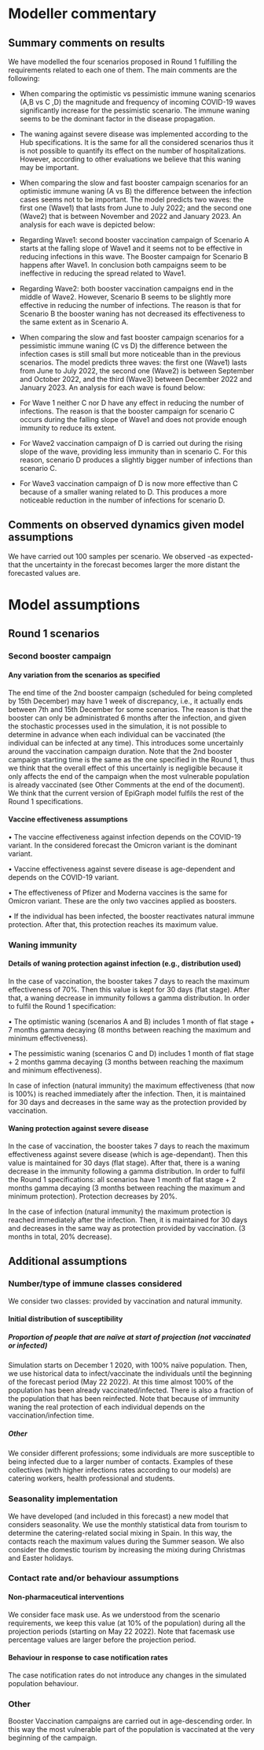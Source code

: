 # Modeller commentary

## Summary comments on results

We have modelled the four scenarios proposed in Round 1 fulfilling the requirements related to each one of them. The main comments are the following:

* When comparing the optimistic vs pessimistic immune waning scenarios (A,B vs C ,D) the magnitude and frequency of incoming COVID-19 waves significantly increase for the pessimistic scenario. The immune waning seems to be the dominant factor in the disease propagation.

* The waning against severe disease was implemented according to the Hub specifications. It is the same for all the considered scenarios thus it is not possible to quantify its effect on the number of hospitalizations. However, according to other evaluations we believe that this waning may be important. 

* When comparing the slow and fast booster campaign scenarios for an optimistic immune waning (A vs B) the difference between the infection cases seems not to be important. The model predicts two waves: the first one (Wave1) that lasts from June to July 2022; and the second one (Wave2) that is between November and 2022 and January 2023.  An analysis for each wave is depicted below:

- Regarding Wave1: second booster vaccination campaign of Scenario A starts at the falling slope of Wave1 and it seems not to be effective in reducing infections in this wave. The Booster campaign for Scenario B happens after Wave1. In conclusion both campaigns seem to be ineffective in reducing the spread related to Wave1.
 
- Regarding Wave2: both booster vaccination campaigns end in the middle of Wave2. However, Scenario B seems to be slightly more effective in reducing the number of infections. The reason is that for Scenario B the booster waning has not decreased its effectiveness to the same extent as in Scenario A.

* When comparing the slow and fast booster campaign scenarios for a pessimistic immune waning (C vs D) the difference between the infection cases is still small but more noticeable than in the previous scenarios. The model predicts three waves: the first one (Wave1) lasts from June to July 2022, the second one (Wave2) is between September and October 2022, and the third (Wave3) between December 2022 and January 2023.  An analysis for each wave is found below:

- For Wave 1 neither C nor D have any effect in reducing the number of infections. The reason is that the booster campaign for scenario C occurs during the falling slope of Wave1 and does not provide enough immunity to reduce its extent.
 
- For Wave2 vaccination campaign of  D is carried out during the rising slope of the wave, providing less immunity than in scenario C. For this reason, scenario D produces a slightly bigger number of infections than scenario C.  

- For Wave3 vaccination campaign of D is now more effective than C because of a smaller waning related to D. This produces a more noticeable reduction in the number of infections for scenario D. 


## Comments on observed dynamics given model assumptions

We have carried out 100 samples per scenario. We observed -as expected- that the uncertainty in the forecast becomes larger the more distant the forecasted values are. 

# Model assumptions

## Round 1 scenarios

### Second booster campaign

#### Any variation from the scenarios as specified

The end time of the 2nd booster campaign (scheduled for being completed by 15th December) may have 1 week of discrepancy, i.e., it actually ends between 7th and 15th December for some scenarios. The reason is that the booster can only be administrated 6 months after the infection, and given the stochastic processes used in the simulation, it is not possible to determine in advance when each individual can be vaccinated (the individual can be infected at any time). This introduces some uncertainly around the vaccination campaign duration. Note that the 2nd booster campaign starting time is the same as the one specified in the Round 1, thus we think that the overall effect of this uncertainly is negligible because it only affects the end of the campaign when the most vulnerable population is already vaccinated (see Other Comments at the end of the document).  
We think that the current version of EpiGraph model fulfils the rest of the Round 1 specifications.

#### Vaccine effectiveness assumptions

•	The vaccine effectiveness against infection depends on the COVID-19 variant. In the considered forecast the Omicron variant is the dominant variant.

•	Vaccine effectiveness against severe disease is age-dependent and depends on the COVID-19 variant.
 
•	The effectiveness of Pfizer and Moderna vaccines is the same for Omicron variant. These are the only two vaccines applied as boosters. 

•	If the individual has been infected, the booster reactivates natural immune protection. After that, this protection reaches its maximum value. 


### Waning immunity 

#### Details of waning protection against infection (e.g., distribution used)

In the case of vaccination, the booster takes 7 days to reach the maximum effectiveness of 70%. Then this value is kept for 30 days (flat stage). After that, a waning decrease in immunity follows a gamma distribution. In order to fulfil the Round 1 specification: 

•	The optimistic waning (scenarios A and B) includes 1 month of flat stage + 7 months gamma decaying (8 months between reaching the maximum and minimum effectiveness). 

•	The pessimistic waning (scenarios C and D) includes 1 month of flat stage + 2 months gamma decaying (3 months between reaching the maximum and minimum effectiveness).

In case of infection (natural immunity) the maximum effectiveness (that now is 100%) is reached immediately after the infection. Then, it is maintained for 30 days and decreases in the same way as the protection provided by vaccination. 


#### Waning protection against severe disease

In the case of vaccination, the booster takes 7 days to reach the maximum effectiveness against severe disease (which is age-dependant). Then this value is maintained for 30 days (flat stage). After that, there is a waning decrease in the immunity following a gamma distribution. In order to fulfil the Round 1 specifications: all scenarios have 1 month of flat stage + 2 months gamma decaying (3 months between reaching the maximum and minimum protection). Protection decreases by 20%. 

In the case of infection (natural immunity) the maximum protection is reached immediately after the infection. Then, it is maintained for 30 days and decreases in the same way as protection provided by vaccination. (3 months in total, 20% decrease). 


## Additional assumptions

### Number/type of immune classes considered

We consider two classes: provided by vaccination and natural immunity. 

#### Initial distribution of susceptibility 

##### Proportion of people that are naïve at start of projection (not vaccinated or infected)

Simulation starts on December 1 2020, with 100% naïve population. Then, we use historical data to infect/vaccinate the individuals until the beginning of the forecast period (May 22 2022). At this time almost 100% of the population has been already vaccinated/infected. There is also a fraction of the population that has been reinfected. Note that because of immunity waning the real protection of each individual depends on the vaccination/infection time.  

##### Other

We consider different professions; some individuals are more susceptible to being infected due to a larger number of contacts. Examples of these collectives (with higher infections rates according to our models) are catering workers, health professional and students. 

### Seasonality implementation

We have developed (and included in this forecast) a new model that considers seasonality. We use the monthly statistical data from tourism to determine the catering-related social mixing in Spain. In this way, the contacts reach the maximum values during the Summer season. We also consider the domestic tourism by increasing the mixing during Christmas and Easter holidays. 

### Contact rate and/or behaviour assumptions

#### Non-pharmaceutical interventions

We consider face mask use. As we understood from the scenario requirements, we keep this value (at 10% of the population) during all the projection periods (starting on May 22 2022). Note that facemask use percentage values are larger before the projection period. 

#### Behaviour in response to case notification rates

The case notification rates do not introduce any changes in the simulated population behaviour.

### Other

Booster Vaccination campaigns are carried out in age-descending order. In this way the most vulnerable part of the population is vaccinated at the very beginning of the campaign. 
